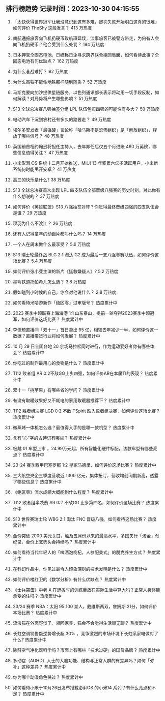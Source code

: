 
## 排行榜趋势 记录时间：2023-10-30 04:15:55
  
  1. 「太快获得世界冠军让我没意识到这有多难，屡次失败开始明白这真的很难」如何评价 TheShy 这段发言？ 413 万热度
    
  2. 南航通报旅客向飞机扔硬币致航班延误，涉事旅客已被警方带走，为何有人会向飞机扔硬币？他会受到什么处罚？ 184 万热度
    
  3. 日本押宝全固态电池，日媒称日企寻求跨界联合挽回局面，如何看待此事？全固态电池有何优缺点？ 162 万热度
    
  4. 为什么巷战难打？ 92 万热度
    
  5. 为什么高铁不能像地铁那样随到随乘？ 52 万热度
    
  6. 马斯克要向加沙提供星链服务，以色列通讯部长表示将动用一切手段反制，如何解读？对局势将产生哪些影响？ 51 万热度
    
  7. S13 全球总决赛八强抽签分组 LPL 队伍包揽四强的可能性有多大？ 50 万热度
    
  8. 电动汽车下沉到农村还有多久的路要走？ 49 万热度
    
  9. 埃尔多安发表「最强硬」言论称「哈马斯不是恐怖组织」是「解放组织」，释放了哪些信号？ 48 万热度
    
  10. 英国前首相约翰逊将担任主持人，去年卸任后仅五个月进账 480 万英镑，哪些信息值得关注？ 47 万热度
    
  11. 小米澎湃 OS 系统十二月开始推送，MIUI 13 年积累六亿多活跃用户，小米新系统何时能甩开安卓？ 41 万热度
    
  12. 高三的快乐是什么? 38 万热度
    
  13. S13 全球总决赛首次出现 LPL 四支队伍全部晋级八强赛的历史时刻，对此你有什么想说的？ 37 万热度
    
  14. 如何评价《英雄联盟》S13 八强抽签对阵？你觉得最终晋级四强的四支队伍会是谁？ 29 万热度
    
  15. 项羽为什么不渡江？ 26 万热度
    
  16. 还有人记得童年的动画片都叫什么吗？ 14 万热度
    
  17. 一个人在周末做什么最享受？ 5.6 万热度
    
  18. S13 瑞士轮最终战 BLG 2:1 淘汰 G2 成为最后一支八强参赛队伍，如何评价这场比赛？ 5.4 万热度
    
  19. 如何评价张小斐主演的新片《拯救嫌疑人》? 5.2 万热度
    
  20. 星穹铁道托帕希儿怎么选？ 3.8 万热度
    
  21. 假如碰到小时候的自己，你会对他说什么？ 2.8 万热度
    
  22. 如何看待米哈游新作「绝区零」过审版号？ 热度累计中
    
  23. 2023 赛季中超联赛上海海港 1:1 山东泰山，提前一轮夺得2023赛季中超冠军，如何评价这场比赛？ 热度累计中
    
  24. 李佳琦直播间「双十一」首日卖出 95 亿，相较去年减少一半，如何评价这一数据？直播带货行业将如何发展？ 热度累计中
    
  25. 10 月 29 日全国各地 20 余场马拉松同时进行，作为运动爱好者你有哪些体会？ 热度累计中
    
  26. 你吃过的制作最用心的食物是什么？ 热度累计中
    
  27. TI12 败者组 AR 0:2不敌GG止步四强，如何评价AR在本届TI的表现？ 热度累计中
    
  28. 双十一「挑苹果」有哪些省的学问？ 热度累计中
    
  29. 有没有取暖效果好又不耗电的家用取暖器推荐下？ 热度累计中
    
  30. TI12 胜者组决赛 LGD 0:2 不敌 TSpirit 跌入败者组决赛，如何评价这场比赛？ 热度累计中
    
  31. 微蒸烤一体机怎么选？最值得入手的是哪一款机型？ 热度累计中
    
  32. 含有“心”字的古诗词有哪些？ 热度累计中
    
  33. 极越 01 车型上市 ，24.99万元起，所有智能化硬件标配，该款车型有哪些亮点？ 热度累计中
    
  34. 23-24 赛季西甲巴塞罗那 1:2 皇家马德里，如何评价这场比赛？ 热度累计中
    
  35. 三大航空央企三季度营收近 1300 亿元，集体扭亏，营收均创同期新高，透露了哪些信息？ 热度累计中
    
  36. 《绝区零》流水成绩大概能到什么程度？ 热度累计中
    
  37. TI12 败者组半决赛 AR 0:2 不敌GG 止步第四名，如何评价这场比赛？ 热度累计中
    
  38. S13 世界赛瑞士轮 WBG 2:1 淘汰 FNC 晋级八强，如何看待这场比赛？ 热度累计中
    
  39. 金价突破 2000 美元关口，触及五月份以来的最高水平，多国央行「淘金」创纪录，金价上涨势头会持续吗？ 热度累计中
    
  40. 如何看待当代年轻人的「啤酒泡枸杞，人参配美式」的朋克养生方式？ 热度累计中
    
  41. 在科幻作品中，你见过最令人印象深刻的技术发明是什么？ 热度累计中
    
  42. 如何评价楼红卫的《数学分析》有什么优缺点？ 热度累计中
    
  43. 《士兵突击》中老 A 在选拔时的训练量放在实际生活中算大吗？正常人身体能承受的住吗？ 热度累计中
    
  44. 23/24 赛季 NBA：太阳 95:100 湖人，戴维斯两双，詹姆斯 21分，如何评价本场比赛？ 热度累计中
    
  45. 流浪猫在外面野惯了，领回家养，猫会不会觉得生活很无聊？ 热度累计中
    
  46. 长虹空调销售额逆势增长超 30% ，竞争激烈的市场环境下长虹系家电做对了什么? 热度累计中
    
  47. 除醛空气净化器科学吗？市面上有哪些「技术过硬」的国货品牌？ 热度累计中
    
  48. 多动症（ADHD）人士的大脑功能、结构与正常人群的有差异吗？如何「弥补」这种差异？ 热度累计中
    
  49. 你为哪个动漫角色哭过？ 热度累计中
    
  50. 如何看待小米于10月26日发布搭载澎湃OS 的小米14 系列？有什么亮点和不足？ 热度累计中
    
